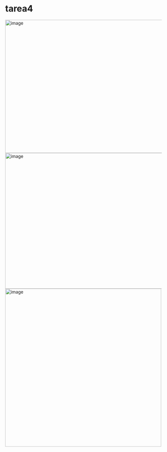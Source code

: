 # tarea4


<img width="591" height="428" alt="image" src="https://github.com/user-attachments/assets/86606969-4bc4-4337-a29b-7e9d73102086" />
<img width="723" height="436" alt="image" src="https://github.com/user-attachments/assets/c1381513-6e73-451e-992f-5cea405b8b3f" />
<img width="502" height="508" alt="image" src="https://github.com/user-attachments/assets/87183e74-16cb-4fc7-8305-033f3153a10a" />
